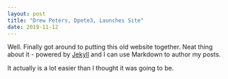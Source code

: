 ```yaml
---
layout: post
title: "Drew Peters, Dpete3, Launches Site"
date: 2019-11-12
---
```


Well. Finally got around to putting this old website together. 
Neat thing about it - powered by [Jekyll](http://jekyllrb.com) 
and I can use Markdown to author my posts. 

It actually is a lot easier than I thought it was going to be.
